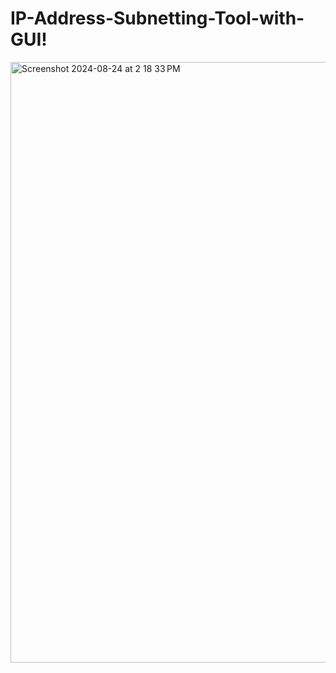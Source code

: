 # IP-Address-Subnetting-Tool-with-GUI!
<img width="961" alt="Screenshot 2024-08-24 at 2 18 33 PM" src="https://imgur.com/a/Nlx021m">
